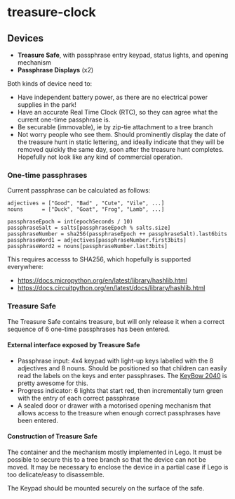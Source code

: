 # treasure-clock

## Devices

* **Treasure Safe**, with passphrase entry keypad, status lights, and opening mechanism
* **Passphrase Displays** (x2)

Both kinds of device need to:

* Have independent battery power, as there are no electrical power supplies in the park!
* Have an accurate Real Time Clock (RTC), so they can agree what the current one-time passphrase is.
* Be securable (immovable), ie by zip-tie attachment to a tree branch
* Not worry people who see them. Should prominently display the date of the treasure hunt in static lettering, and ideally indicate that they will be removed quickly the same day, soon after the treasure hunt completes. Hopefully not look like any kind of commercial operation.

### One-time passphrases

Current passphrase can be calculated as follows:

```
adjectives = ["Good", "Bad" , "Cute", "Vile", ...]
nouns      = ["Duck", "Goat", "Frog", "Lamb", ...]

passphraseEpoch = int(epochSeconds / 10)
passphraseSalt = salts[passphraseEpoch % salts.size]
passphraseNumber = sha256(passphraseEpoch ++ passphraseSalt).last6bits
passphraseWord1 = adjectives[passphraseNumber.first3bits]
passphraseWord2 = nouns[passphraseNumber.last3bits]
```

This requires accesss to SHA256, which hopefully is supported everywhere:

* https://docs.micropython.org/en/latest/library/hashlib.html
* https://docs.circuitpython.org/en/latest/docs/library/hashlib.html


### Treasure Safe

The Treasure Safe contains treasure, but will only release it when a correct sequence of 6 one-time passphrases has been entered.

#### External interface exposed by Treasure Safe

* Passphrase input: 4x4 keypad with light-up keys labelled with the 8 adjectives and 8 nouns. Should be positioned so that children can easily read the labels on the keys and enter passphrases. The [KeyBow 2040](https://shop.pimoroni.com/products/keybow-2040?variant=32399559589971)
  is pretty awesome for this.
* Progress indicator: 6 lights that start red, then incrementally turn green with the entry of each correct passphrase
* A sealed door or drawer with a motorised opening mechanism that allows access to the treasure when enough correct passphrases have been entered.

#### Construction of Treasure Safe

The container and the mechanism mostly implemented in Lego. It must be possible to secure this to a tree branch so that the device can not be moved. It may be necessary to enclose the device in a partial case if Lego is too delicate/easy to disassemble.

The Keypad should be mounted securely on the surface of the safe.
